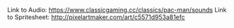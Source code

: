 Link to Audio: https://www.classicgaming.cc/classics/pac-man/sounds
Link to Spritesheet: http://pixelartmaker.com/art/c5571d953a81efc
